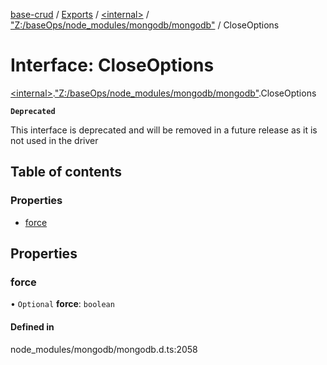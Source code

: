 [base-crud](../README.md) / [Exports](../modules.md) / [\<internal\>](../modules/internal_.md) / ["Z:/baseOps/node\_modules/mongodb/mongodb"](../modules/internal_._Z__baseOps_node_modules_mongodb_mongodb_.md) / CloseOptions

# Interface: CloseOptions

[\<internal\>](../modules/internal_.md).["Z:/baseOps/node\_modules/mongodb/mongodb"](../modules/internal_._Z__baseOps_node_modules_mongodb_mongodb_.md).CloseOptions

**`Deprecated`**

This interface is deprecated and will be removed in a future release as it is not used
in the driver

## Table of contents

### Properties

- [force](internal_._Z__baseOps_node_modules_mongodb_mongodb_.CloseOptions.md#force)

## Properties

### force

• `Optional` **force**: `boolean`

#### Defined in

node_modules/mongodb/mongodb.d.ts:2058
